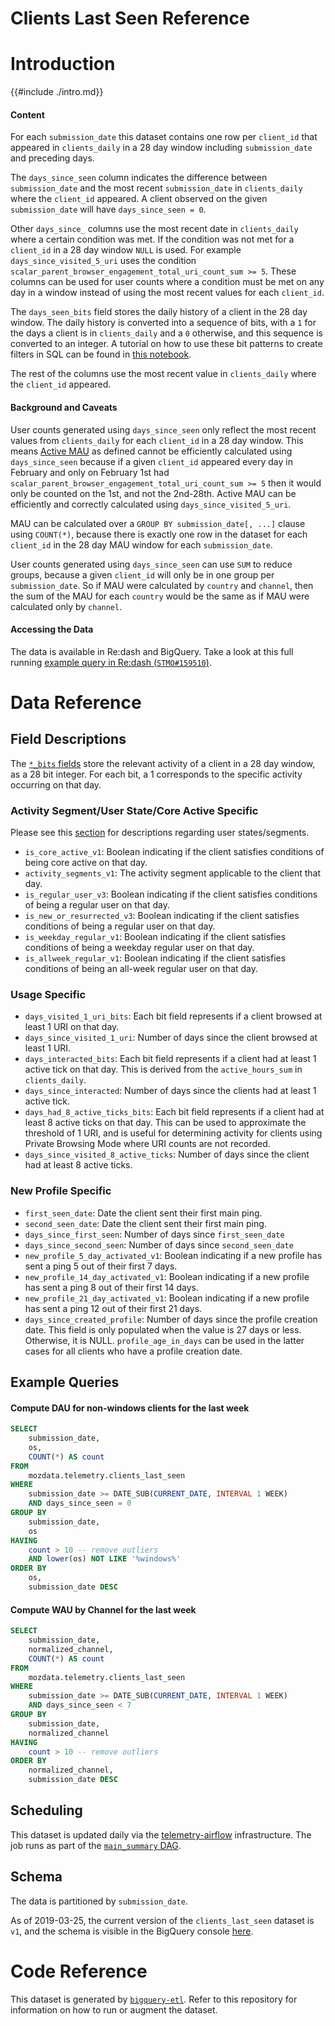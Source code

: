 # Clients Last Seen Reference

<!-- toc -->

# Introduction

{{#include ./intro.md}}

#### Content

For each `submission_date` this dataset contains one row per `client_id`
that appeared in `clients_daily` in a 28 day window including
`submission_date` and preceding days.

The `days_since_seen` column indicates the difference between `submission_date`
and the most recent `submission_date` in `clients_daily` where the `client_id`
appeared. A client observed on the given `submission_date` will have `days_since_seen = 0`.

Other `days_since_` columns use the most recent date in `clients_daily` where
a certain condition was met. If the condition was not met for a `client_id` in
a 28 day window `NULL` is used. For example `days_since_visited_5_uri` uses the
condition `scalar_parent_browser_engagement_total_uri_count_sum >= 5`. These
columns can be used for user counts where a condition must be met on any day
in a window instead of using the most recent values for each `client_id`.

The `days_seen_bits` field stores the daily history of a client in the 28 day
window. The daily history is converted into a sequence of bits, with a `1` for
the days a client is in `clients_daily` and a `0` otherwise, and this sequence
is converted to an integer. A tutorial on how to use these bit patterns to
create filters in SQL can be found in
[this notebook](https://colab.research.google.com/drive/13AwwORpOtRsq22op_3rMSwPssQkJU1ok).

The rest of the columns use the most recent value in `clients_daily` where
the `client_id` appeared.

#### Background and Caveats

User counts generated using `days_since_seen` only reflect the most recent
values from `clients_daily` for each `client_id` in a 28 day window. This means
[Active MAU](../../../cookbooks/active_dau.md)
as defined cannot be efficiently calculated using `days_since_seen` because if
a given `client_id` appeared every day in February and only on February 1st had
`scalar_parent_browser_engagement_total_uri_count_sum >= 5` then it would only
be counted on the 1st, and not the 2nd-28th. Active MAU can be efficiently and
correctly calculated using `days_since_visited_5_uri`.

MAU can be calculated over a `GROUP BY submission_date[, ...]` clause using
`COUNT(*)`, because there is exactly one row in the dataset for each
`client_id` in the 28 day MAU window for each `submission_date`.

User counts generated using `days_since_seen` can use `SUM` to reduce groups,
because a given `client_id` will only be in one group per `submission_date`. So
if MAU were calculated by `country` and `channel`, then the sum of the MAU for
each `country` would be the same as if MAU were calculated only by `channel`.

#### Accessing the Data

The data is available in Re:dash and BigQuery. Take a look at this full running
[example query in Re:dash (`STMO#159510`)](https://sql.telemetry.mozilla.org/queries/62029/source#159510).

# Data Reference

## Field Descriptions

The [`*_bits` fields](../../../cookbooks/clients_last_seen_bits.md) store the relevant activity of a client in a 28 day
window, as a 28 bit integer.
For each bit, a 1 corresponds to the specific activity occurring on that day.

### Activity Segment/User State/Core Active Specific

Please see this [section](../../../concepts/segments.md) for descriptions regarding user states/segments.

- `is_core_active_v1`: Boolean indicating if the client satisfies conditions of being core active on that day.
- `activity_segments_v1`: The activity segment applicable to the client that day.
- `is_regular_user_v3`: Boolean indicating if the client satisfies conditions of being a regular user on that day.
- `is_new_or_resurrected_v3`: Boolean indicating if the client satisfies conditions of being a regular user on that day.
- `is_weekday_regular_v1`: Boolean indicating if the client satisfies conditions of being a weekday regular user on that day.
- `is_allweek_regular_v1`: Boolean indicating if the client satisfies conditions of being an all-week regular user on that day.

### Usage Specific

- `days_visited_1_uri_bits`: Each bit field represents if a client browsed at least 1 URI on that day.
- `days_since_visited_1_uri`: Number of days since the client browsed at least 1 URI.
- `days_interacted_bits`: Each bit field represents if a client had at least 1 active tick on that day.
  This is derived from the `active_hours_sum` in `clients_daily`.
- `days_since_interacted`: Number of days since the clients had at least 1 active tick.
- `days_had_8_active_ticks_bits`: Each bit field represents if a client had at least 8 active ticks on that day.
  This can be used to approximate the threshold of 1 URI, and is useful for determining activity for clients using
  Private Browsing Mode where URI counts are not recorded.
- `days_since_visited_8_active_ticks`: Number of days since the client had at least 8 active ticks.

### New Profile Specific

- `first_seen_date`: Date the client sent their first main ping.
- `second_seen_date`: Date the client sent their first main ping.
- `days_since_first_seen`: Number of days since `first_seen_date`
- `days_since_second_seen`: Number of days since `second_seen_date`
- `new_profile_5_day_activated_v1`: Boolean indicating if a new profile has sent a ping 5 out of their first 7 days.
- `new_profile_14_day_activated_v1`: Boolean indicating if a new profile has sent a ping 8 out of their first 14 days.
- `new_profile_21_day_activated_v1`: Boolean indicating if a new profile has sent a ping 12 out of their first 21 days.
- `days_since_created_profile`: Number of days since the profile creation date. This field is only populated when the
  value is 27 days or less. Otherwise, it is NULL. `profile_age_in_days` can be used in the latter cases for all clients
  who have a profile creation date.

## Example Queries

#### Compute DAU for non-windows clients for the last week

```sql
SELECT
    submission_date,
    os,
    COUNT(*) AS count
FROM
    mozdata.telemetry.clients_last_seen
WHERE
    submission_date >= DATE_SUB(CURRENT_DATE, INTERVAL 1 WEEK)
    AND days_since_seen = 0
GROUP BY
    submission_date,
    os
HAVING
    count > 10 -- remove outliers
    AND lower(os) NOT LIKE '%windows%'
ORDER BY
    os,
    submission_date DESC
```

#### Compute WAU by Channel for the last week

```sql
SELECT
    submission_date,
    normalized_channel,
    COUNT(*) AS count
FROM
    mozdata.telemetry.clients_last_seen
WHERE
    submission_date >= DATE_SUB(CURRENT_DATE, INTERVAL 1 WEEK)
    AND days_since_seen < 7
GROUP BY
    submission_date,
    normalized_channel
HAVING
    count > 10 -- remove outliers
ORDER BY
    normalized_channel,
    submission_date DESC
```

## Scheduling

This dataset is updated daily via the
[telemetry-airflow](https://github.com/mozilla/telemetry-airflow)
infrastructure. The job runs as part of the
[`main_summary` DAG](https://github.com/mozilla/bigquery-etl/blob/ad84a15d580333b41d36cfe8331e51238f3bafa1/dags/bqetl_main_summary.py#L104).

## Schema

The data is partitioned by `submission_date`.

As of 2019-03-25, the current version of the `clients_last_seen` dataset is
`v1`, and the schema is visible in the BigQuery console
[here](https://console.cloud.google.com/bigquery?p=mozdata&d=telemetry&t=clients_last_seen_v1&page=table).

# Code Reference

This dataset is generated by
[`bigquery-etl`](https://github.com/mozilla/bigquery-etl/blob/master/sql/moz-fx-data-shared-prod/telemetry_derived/clients_last_seen_v1/query.sql).
Refer to this repository for information on how to run or augment the dataset.
